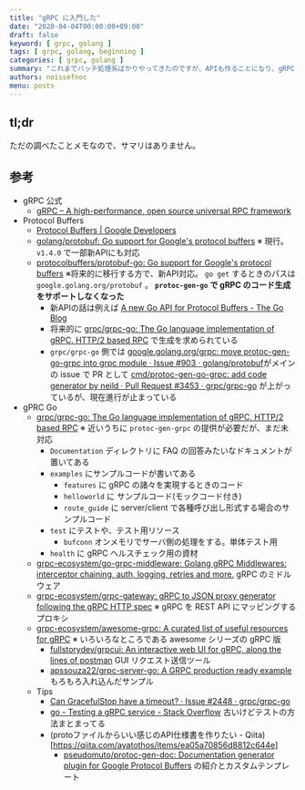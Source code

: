 ```yaml
---
title: "gRPC に入門した"
date: "2020-04-04T00:00:00+09:00"
draft: false
keyword: [ grpc, golang ]
tags: [ grpc, golang, beginning ]
categories: [ grpc, golang ]
summary: "これまでバッチ処理系ばかりやってきたのですが、APIも作ることになり、gRPC に入門することになりました"
authors: noissefnoc
menu: posts
---
```


## tl;dr

ただの調べたことメモなので、サマリはありません。

## 参考

* gRPC 公式
    * [gRPC – A high-performance, open source universal RPC framework](https://grpc.io/)
* Protocol Buffers
    * [Protocol Buffers | Google Developers](https://developers.google.com/protocol-buffers)
    * [golang/protobuf: Go support for Google's protocol buffers](https://github.com/golang/protobuf) ※ 現行。 `v1.4.0` で一部新APIにも対応
    * [protocolbuffers/protobuf-go: Go support for Google's protocol buffers](https://github.com/protocolbuffers/protobuf-go) ※将来的に移行する方で、新API対応。 `go get` するときのパスは `google.golang.org/protobuf` 。 **`protoc-gen-go` で gRPC のコード生成をサポートしなくなった**
        * 新APIの話は例えば [A new Go API for Protocol Buffers - The Go Blog](https://blog.golang.org/protobuf-apiv2)
        * 将来的に [grpc/grpc-go: The Go language implementation of gRPC. HTTP/2 based RPC](https://github.com/grpc/grpc-go) で生成を求められている
        * `grpc/grpc-go` 側では [google.golang.org/grpc: move protoc-gen-go-grpc into grpc module · Issue #903 · golang/protobuf](https://github.com/golang/protobuf/issues/903)がメインの issue で PR として [cmd/protoc-gen-go-grpc: add code generator by neild · Pull Request #3453 · grpc/grpc-go](https://github.com/grpc/grpc-go/pull/3453) が上がっているが、現在進行が止まっている
* gPRC Go
    * [grpc/grpc-go: The Go language implementation of gRPC. HTTP/2 based RPC](https://github.com/grpc/grpc-go) ※ 近いうちに `protoc-gen-grpc` の提供が必要だが、まだ未対応
        * `Documentation` ディレクトリに FAQ の回答みたいなドキュメントが置いてある
        * `examples` にサンプルコードが書いてある
            * `features` に gRPC の諸々を実現するときのコード
            * `helloworld` に サンプルコード(モックコード付き)
            * `route_guide` に server/client で各種呼び出し形式する場合のサンプルコード
        * `test` にテストや、テスト用リソース
            * `bufconn` オンメモリでサーバ側の処理をする。単体テスト用
        * `health` に gRPC ヘルスチェック用の資材
    * [grpc-ecosystem/go-grpc-middleware: Golang gRPC Middlewares: interceptor chaining, auth, logging, retries and more.](https://github.com/grpc-ecosystem/go-grpc-middleware) gRPC のミドルウェア
    * [grpc-ecosystem/grpc-gateway: gRPC to JSON proxy generator following the gRPC HTTP spec](https://github.com/grpc-ecosystem/grpc-gateway) ※ gRPC を REST API にマッピングするプロキシ
    * [grpc-ecosystem/awesome-grpc: A curated list of useful resources for gRPC](https://github.com/grpc-ecosystem/awesome-grpc) ※ いろいろなところである awesome シリーズの gRPC 版
        * [fullstorydev/grpcui: An interactive web UI for gRPC, along the lines of postman](https://github.com/fullstorydev/grpcui) GUI リクエスト送信ツール
        * [apssouza22/grpc-server-go: A GRPC production ready example](https://github.com/apssouza22/grpc-server-go) もろもろ入れ込んだサンプル
    * Tips
        * [Can GracefulStop have a timeout? · Issue #2448 · grpc/grpc-go](https://github.com/grpc/grpc-go/issues/2448)
        * [go - Testing a gRPC service - Stack Overflow](https://stackoverflow.com/questions/42102496/testing-a-grpc-service) 古いけどテストの方法まとまってる
        * (protoファイルからいい感じのAPI仕様書を作りたい - Qiita)[https://qiita.com/ayatothos/items/ea05a70856d8812c644e]
            * [pseudomuto/protoc-gen-doc: Documentation generator plugin for Google Protocol Buffers](https://github.com/pseudomuto/protoc-gen-doc) の紹介とカスタムテンプレート
